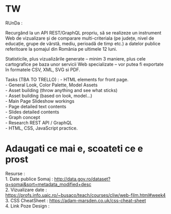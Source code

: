 # TW

RUnDa : 

Recurgând la un API REST/GraphQL propriu, să se realizeze un instrument Web de vizualizare și de comparare multi-criteriala (pe județe, nivel de educație, grupe de vârstă, mediu, perioadă de timp etc.) a datelor publice referitoare la șomajul din România pe ultimele 12 luni.

Statisticile, plus vizualizările generate – minim 3 maniere, plus cele cartografice pe baza unor servicii Web specializate – vor putea fi exportate în formatele CSV, XML, SVG si PDF.

Tasks (TBA TO TRELLO) : 
    - HTML elements for front page.\
    - General Look, Color Palette, Model Assets\
    - Asset building (throw anything and see what sticks)\
    - Asset building (based on look, model...)\
    - Main Page Slideshow workings\
    - Page detailed text contents\
    - Slides detailed contents\
    - Graph concept\
    - Research REST API / GraphQL\
    - HTML, CSS, JavaScript practice.

# Adaugati ce mai e, scoateti ce e prost

Resurse : \
    1. Date publice Somaj : http://data.gov.ro/dataset?q=somaj&sort=metadata_modified+desc \
    2. Vizualizare date : https://profs.info.uaic.ro/~busaco/teach/courses/cliw/web-film.html#week4 \
    3. CSS CheatSheet : https://adam-marsden.co.uk/css-cheat-sheet \
    4. Link Poze Design : <insert here sergiu>
